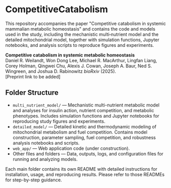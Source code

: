 # CompetitiveCatabolism
This repository accompanies the paper "Competitive catabolism in systemic mammalian metabolic homeostasis" and contains the code and models used in the study, including the mechanistic multi‑nutrient model and the detailed mitochondrial model, together with simulation functions, Jupyter notebooks, and analysis scripts to reproduce figures and experiments.

**Competitive catabolism in systemic metabolic homeostasis**  
Daniel R. Weilandt, Won Dong Lee, Michael R. MacArthur, Lingfan Liang, Corey Holman, Qingwei Chu, Alexis J. Cowan, Joseph A. Baur, Ned S. Wingreen, and Joshua D. Rabinowitz *bioRxiv* (2025).  
[Preprint link to be added]

## Folder Structure

- `multi_nutrient_model/` — Mechanistic multi-nutrient metabolic model and analyses for insulin action, nutrient competition, and metabolic phenotypes. Includes simulation functions and Jupyter notebooks for reproducing study figures and experiments.
- `detailed_model/` — Detailed kinetic and thermodynamic modeling of mitochondrial metabolism and fuel competition. Contains model construction, parameter sampling, fuel competition, and robustness analysis notebooks and scripts.
- `web_app/` — Web application code (under construction).
- Other files and folders — Data, outputs, logs, and configuration files for running and analyzing models.

Each main folder contains its own README with detailed instructions for installation, usage, and reproducing results. Please refer to those READMEs for step-by-step guidance.

